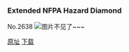 ### Extended NFPA Hazard Diamond
No.2638
![图片不见了~~~](https://imgs.xkcd.com/comics/extended_nfpa_hazard_diamond.png)

[原址](https://xkcd.com//2638) [下载](https://imgs.xkcd.com/comics/extended_nfpa_hazard_diamond.png)


